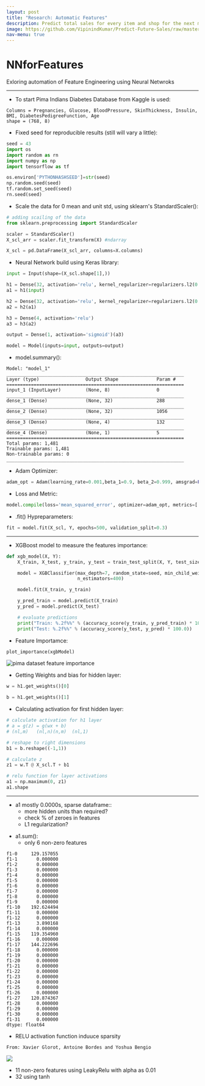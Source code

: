```yaml
---
layout: post
title: "Research: Automatic Features"
description: Predict total sales for every item and shop for the next month, from a time-series dataset consisting of daily sales data
image: https://github.com/VipinindKumar/Predict-Future-Sales/raw/master/feature_importance/exttr.png
nav-menu: true
---
```


# NNforFeatures
Exloring automation of Feature Engineering using Neural Netwroks

<hr>


* To start Pima Indians Diabetes Database from Kaggle is used:
```
Columns = Pregnancies, Glucose, BloodPressure, SkinThickness, Insulin, BMI, DiabetesPedigreeFunction, Age
shape = (768, 8)
```



* Fixed seed for reproducible results (still will vary a little):
```python
seed = 43
import os
import random as rn
import numpy as np
import tensorflow as tf

os.environ['PYTHONHASHSEED']=str(seed)
np.random.seed(seed)
tf.random.set_seed(seed)
rn.seed(seed)
```


* Scale the data for 0 mean and unit std, using sklearn's StandardScaler():
```python
# adding scailing of the data
from sklearn.preprocessing import StandardScaler

scaler = StandardScaler()
X_scl_arr = scaler.fit_transform(X) #ndarray

X_scl = pd.DataFrame(X_scl_arr, columns=X.columns)
```


* Neural Network build using Keras library:
```python
input = Input(shape=(X_scl.shape[1],))

h1 = Dense(32, activation='relu', kernel_regularizer=regularizers.l2(0.03))
a1 = h1(input)

h2 = Dense(32, activation='relu', kernel_regularizer=regularizers.l2(0.03))
a2 = h2(a1)

h3 = Dense(4, activation='relu')
a3 = h3(a2)

output = Dense(1, activation='sigmoid')(a3)

model = Model(inputs=input, outputs=output)
```



* model.summary():
```
Model: "model_1"
_________________________________________________________________
Layer (type)                 Output Shape              Param #   
=================================================================
input_1 (InputLayer)         (None, 8)                 0         
_________________________________________________________________
dense_1 (Dense)              (None, 32)                288       
_________________________________________________________________
dense_2 (Dense)              (None, 32)                1056      
_________________________________________________________________
dense_3 (Dense)              (None, 4)                 132       
_________________________________________________________________
dense_4 (Dense)              (None, 1)                 5         
=================================================================
Total params: 1,481
Trainable params: 1,481
Non-trainable params: 0
_________________________________________________________________
```



* Adam Optimizer:
```python
adam_opt = Adam(learning_rate=0.001,beta_1=0.9, beta_2=0.999, amsgrad=False)
```



* Loss and Metric:
```python
model.compile(loss='mean_squared_error', optimizer=adam_opt, metrics=['accuracy'])
```



* .fit() Hypreparameters:
```python
fit = model.fit(X_scl, Y, epochs=500, validation_split=0.3)
```
<hr>



* XGBoost model to measure the features importance:
```python
def xgb_model(X, Y):
    X_train, X_test, y_train, y_test = train_test_split(X, Y, test_size=0.3, random_state=seed)

    model = XGBClassifier(max_depth=7, random_state=seed, min_child_weight=15, learning_rate=0.001,
                          n_estimators=400)

    model.fit(X_train, y_train)

    y_pred_train = model.predict(X_train)
    y_pred = model.predict(X_test)

    # evaluate predictions
    print("Train: %.2f%%" % (accuracy_score(y_train, y_pred_train) * 100.0))
    print("Test: %.2f%%" % (accuracy_score(y_test, y_pred) * 100.0))
```



* Feature Importamce:
```python
plot_importance(xgbModel)
```
![pima dataset feature importance](images/pima_feature_importance.png)



* Getting Weights and bias for hidden layer:
```python
w = h1.get_weights()[0]

b = h1.get_weights()[1]
```



* Calculating activation for first hidden layer:
```python
# calculate activation for h1 layer
# a = g(z) = g(wx + b)
# (nl,m)   (nl,n)(n,m)  (nl,1)

# reshape to right dimensions
b1 = b.reshape((-1,1))

# calculate z
z1 = w.T @ X_scl.T + b1

# relu function for layer activations
a1 = np.maximum(0, z1)
a1.shape
```
<hr>

* a1 mostly 0.0000s, sparse dataframe::
    - more hidden units than required?
    - check % of zeroes in features
    - L1 regularization?
- a1.sum():
    - only 6 non-zero features
```
f1-0     129.157055
f1-1       0.000000
f1-2       0.000000
f1-3       0.000000
f1-4       0.000000
f1-5       0.000000
f1-6       0.000000
f1-7       0.000000
f1-8       0.000000
f1-9       0.000000
f1-10    192.624494
f1-11      0.000000
f1-12      0.000000
f1-13      3.890168
f1-14      0.000000
f1-15    119.354960
f1-16      0.000000
f1-17    144.222696
f1-18      0.000000
f1-19      0.000000
f1-20      0.000000
f1-21      0.000000
f1-22      0.000000
f1-23      0.000000
f1-24      0.000000
f1-25      0.000000
f1-26      0.000000
f1-27    120.874367
f1-28      0.000000
f1-29      0.000000
f1-30      0.000000
f1-31      0.000000
dtype: float64
```
- RELU activation function induuce sparsity
```
From: Xavier Glorot, Antoine Bordes and Yoshua Bengio
```
![](images/reluActivation.png)



- 11 non-zero features using LeakyRelu with alpha as 0.01
- 32 using tanh
